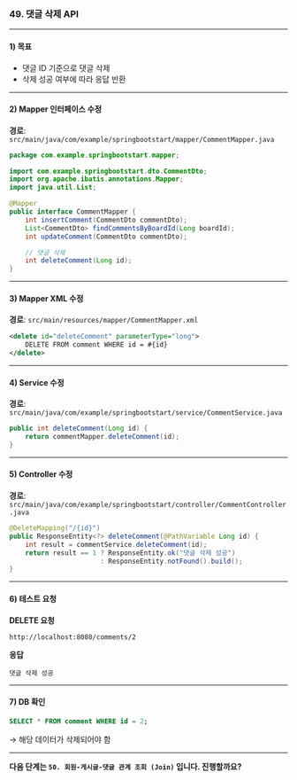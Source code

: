 ### 49. 댓글 삭제 API

---

#### 1) **목표**

* 댓글 ID 기준으로 댓글 삭제
* 삭제 성공 여부에 따라 응답 반환

---

#### 2) **Mapper 인터페이스 수정**

**경로**: `src/main/java/com/example/springbootstart/mapper/CommentMapper.java`

```java
package com.example.springbootstart.mapper;

import com.example.springbootstart.dto.CommentDto;
import org.apache.ibatis.annotations.Mapper;
import java.util.List;

@Mapper
public interface CommentMapper {
    int insertComment(CommentDto commentDto);
    List<CommentDto> findCommentsByBoardId(Long boardId);
    int updateComment(CommentDto commentDto);

    // 댓글 삭제
    int deleteComment(Long id);
}
```

---

#### 3) **Mapper XML 수정**

**경로**: `src/main/resources/mapper/CommentMapper.xml`

```xml
<delete id="deleteComment" parameterType="long">
    DELETE FROM comment WHERE id = #{id}
</delete>
```

---

#### 4) **Service 수정**

**경로**: `src/main/java/com/example/springbootstart/service/CommentService.java`

```java
public int deleteComment(Long id) {
    return commentMapper.deleteComment(id);
}
```

---

#### 5) **Controller 수정**

**경로**: `src/main/java/com/example/springbootstart/controller/CommentController.java`

```java
@DeleteMapping("/{id}")
public ResponseEntity<?> deleteComment(@PathVariable Long id) {
    int result = commentService.deleteComment(id);
    return result == 1 ? ResponseEntity.ok("댓글 삭제 성공")
                       : ResponseEntity.notFound().build();
}
```

---

#### 6) **테스트 요청**

**DELETE 요청**

```
http://localhost:8080/comments/2
```

**응답**

```
댓글 삭제 성공
```

---

#### 7) **DB 확인**

```sql
SELECT * FROM comment WHERE id = 2;
```

→ 해당 데이터가 삭제되어야 함

---

**다음 단계는 `50. 회원-게시글-댓글 관계 조회 (Join)` 입니다. 진행할까요?**
